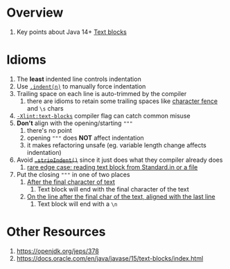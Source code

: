 # Overview
1. Key points about Java 14+ [Text blocks](https://docs.oracle.com/en/java/javase/15/text-blocks/index.html)


# Idioms
1. The **least** indented line controls indentation
1. Use [`.indent(n)`](https://docs.oracle.com/en/java/javase/21/docs/api/java.base/java/lang/String.html#indent(int)) to manually force indentation
1. Trailing space on each line is auto-trimmed by the compiler
    1. there are idioms to retain some trailing spaces like [character fence](https://docs.oracle.com/en/java/javase/21/text-blocks/index.html#trailing-white-space) and `\s` chars
1. [`-Xlint:text-blocks`](https://docs.oracle.com/en/java/javase/17/docs/specs/man/javac.html#examples-of-using--xlint-keys) compiler flag can catch common misuse
1. **Don't** align with the opening/starting `"""`
    1. there's no point
    1. opening `"""` does **NOT** affect indentation
    1. it makes refactoring unsafe (eg. variable length change affects indentation)
1. Avoid ~~[`.stripIndent()`](https://docs.oracle.com/en/java/javase/21/docs/api/java.base/java/lang/String.html#stripIndent())~~ since it just does what they compiler already does
    1. [rare edge case: reading text block from Standard.in or a file](https://docs.oracle.com/en/java/javase/21/text-blocks/index.html#string-stripindent)
1. Put the closing `"""` in one of two places
    1. [After the final character of text](https://docs.oracle.com/en/java/javase/21/text-blocks/index.html#that-final-new-line)
        1. Text block will end with the final character of the text
    1. [On the line after the final char of the text, aligned with the last line](https://docs.oracle.com/en/java/javase/21/text-blocks/index.html#that-final-new-line)
        1. Text block will end with a `\n`


# Other Resources
1. https://openjdk.org/jeps/378
1. https://docs.oracle.com/en/java/javase/15/text-blocks/index.html
